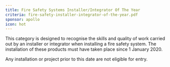 ```yaml
---
title: Fire Safety Systems Installer/Integrator Of The Year
criteria: fire-safety-installer-integrator-of-the-year.pdf
sponsor: apollo
icon: hot
---
```

This category is designed to recognise the skills and quality of work carried out by an installer or integrator when installing a fire safety system. The installation of these products must have taken place since 1 January 2020.

Any installation or project prior to this date are not eligible for entry.